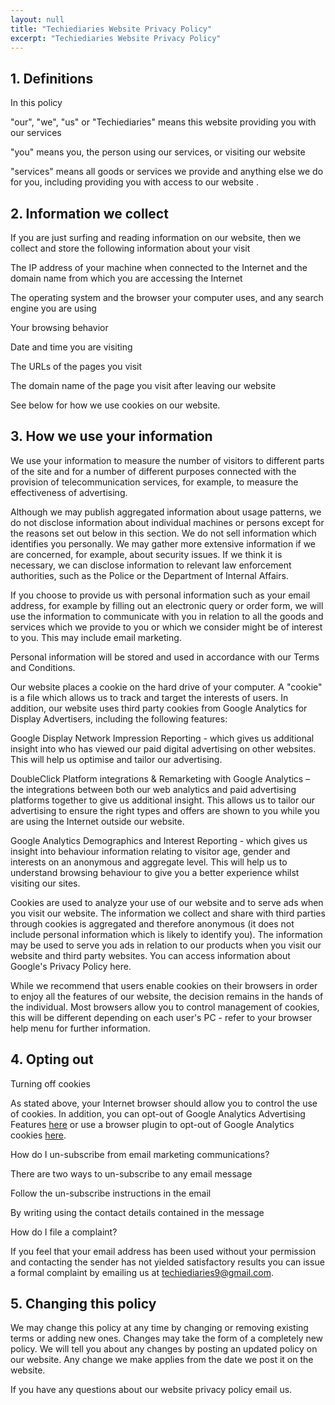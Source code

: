 ```yaml
---
layout: null
title: "Techiediaries Website Privacy Policy"
excerpt: "Techiediaries Website Privacy Policy" 
---
```




<h2>1. Definitions</h2>

In this policy

"our", "we", "us" or "Techiediaries" means this website providing you with our services

"you" means you, the person using our services, or visiting our website

"services" means all goods or services we provide and anything else we do for you, including providing you with access to our website .

<h2>2. Information we collect</h2>

If you are just surfing and reading information on our website, then we collect and store the following information about your visit

The IP address of your machine when connected to the Internet and the domain name from which you are accessing the Internet

The operating system and the browser your computer uses, and any search engine you are using

Your browsing behavior

Date and time you are visiting

The URLs of the pages you visit

The domain name of the page you visit after leaving our website



See below for how we use cookies on our website.


<h2>3. How we use your information</h2>

We use your information to measure the number of visitors to different parts of the site and for a number of different purposes connected with the provision of telecommunication services, for example, to measure the effectiveness of advertising.

Although we may publish aggregated information about usage patterns, we do not disclose information about individual machines or persons except for the reasons set out below in this section. We do not sell information which identifies you personally. We may gather more extensive information if we are concerned, for example, about security issues. If we think it is necessary, we can disclose information to relevant law enforcement authorities, such as the Police or the Department of Internal Affairs.

If you choose to provide us with personal information such as your email address, for example by filling out an electronic query or order form, we will use the information to communicate with you in relation to all the goods and services which we provide to you or which we consider might be of interest to you. This may include email marketing.

Personal information will be stored and used in accordance with our Terms and Conditions.


Our website places a cookie on the hard drive of your computer. A "cookie" is a file which allows us to track and target the interests of users. In addition, our website uses third party cookies from Google Analytics for Display Advertisers, including the following features:

Google Display Network Impression Reporting - which gives us additional insight into who has viewed our paid digital advertising on other websites. This will help us optimise and tailor our advertising.

DoubleClick Platform integrations & Remarketing with Google Analytics – the integrations between both our web analytics and paid advertising platforms together to give us additional insight. This allows us to tailor our advertising to ensure the right types and offers are shown to you while you are using the Internet outside our website.

Google Analytics Demographics and Interest Reporting - which gives us insight into behaviour information relating to visitor age, gender and interests on an anonymous and aggregate level. This will help us to understand browsing behaviour to give you a better experience whilst visiting our sites.
 

Cookies are used to analyze your use of our website and to serve ads when you visit our website. The information we collect and share with third parties through cookies is aggregated and therefore anonymous (it does not include personal information which 
is likely to identify you). The information may be used to serve you ads in relation to our products when you visit our website and third party websites. You can access information about Google's Privacy Policy here.

While we recommend that users enable cookies on their browsers in order to enjoy all the features of our website, the decision remains in the hands of the individual. Most browsers allow you to control management of cookies, this will be different depending on each user's PC - refer to your browser help menu for further information.


<h2>4. Opting out</h2>


Turning off cookies

As stated above, your Internet browser should allow you to control the use of cookies. In addition, you can opt-out of Google Analytics Advertising Features [here](http://www.google.com/policies/technologies/ads/) or use a browser plugin to opt-out of Google Analytics cookies [here](https://tools.google.com/dlpage/gaoptout/).

How do I un-subscribe from email marketing communications?

There are two ways to un-subscribe to any email message

Follow the un-subscribe instructions in the email

By writing using the contact details contained in the message
 

How do I file a complaint?

If you feel that your email address has been used without your permission and contacting the sender has not yielded satisfactory results you can issue a formal complaint by emailing us at techiediaries9@gmail.com.

<h2>5. Changing this policy</h2>

We may change this policy at any time by changing or removing existing terms or adding new ones. Changes may take the form of a completely new policy. We will tell you about any changes by posting an updated policy on our website. Any change we make applies from the date we post it on the website.

If you have any questions about our website privacy policy email us.